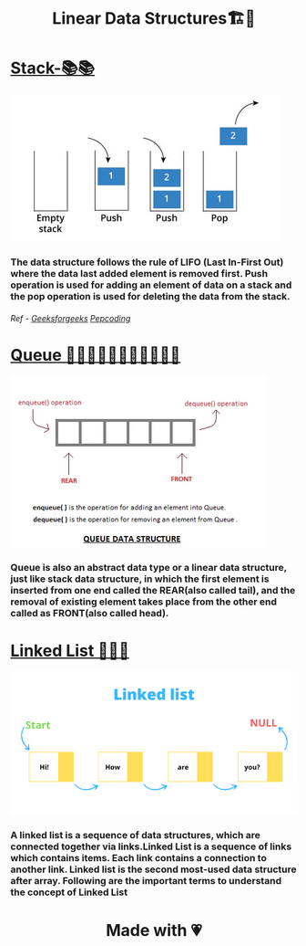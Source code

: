 <h1 align = "Center" >Linear Data Structures🏗️🏦</h1>

# <a href = "https://github.com/tusharjain01/linearDataStructure/tree/master/src/Stack" color = "black">Stack-📚📚</a>
<img src = "img1.jpeg">

### The data structure follows the rule of LIFO (Last In-First Out) where the data last added element is removed first. Push operation is used for adding an element of data on a stack and the pop operation is used for deleting the data from the stack.

###### Ref - <a href = "https://www.geeksforgeeks.org/stack-data-structure/">Geeksforgeeks</a> <a href = "https://pepoding.com">Pepcoding</a>



# <a href = "https://github.com/tusharjain01/linearDataStructure/tree/master/src/Queue">Queue 🧑🏻‍🤝‍🧑🏻🧑🏻‍🤝‍🧑🏼👯</a>

<img src = "introduction-to-queue.webp">

### Queue is also an abstract data type or a linear data structure, just like stack data structure, in which the first element is inserted from one end called the REAR(also called tail), and the removal of existing element takes place from the other end called as FRONT(also called head).


# <a href = "https://github.com/tusharjain01/linearDataStructure/tree/master/src/Linkedlist">Linked List 📃🔐🔑</a>
<img src = "Linked-list.png">

### A linked list is a sequence of data structures, which are connected together via links.Linked List is a sequence of links which contains items. Each link contains a connection to another link. Linked list is the second most-used data structure after array. Following are the important terms to understand the concept of Linked List

<h1 align = "center">Made with 💗 </h1>
